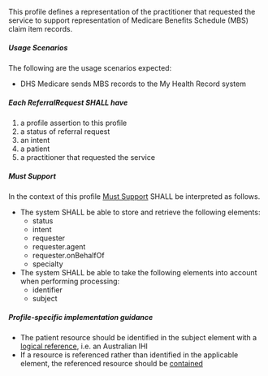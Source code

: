 This profile defines a representation of the practitioner that requested the service to support representation of Medicare Benefits Schedule (MBS) claim item records.

#####  **Usage Scenarios**
The following are the usage scenarios expected:
* DHS Medicare sends MBS records to the My Health Record system

##### **Each ReferralRequest SHALL have**
1. a profile assertion to this profile 
1. a status of referral request
1. an intent
1. a patient
1. a practitioner that requested the service

#####  **Must Support**
In the context of this profile [Must Support](http://hl7.org/fhir/STU3/conformance-rules.html#mustSupport) SHALL be interpreted as follows.
* The system SHALL be able to store and retrieve the following elements:
    * status
    * intent
    * requester
    * requester.agent
    * requester.onBehalfOf
    * specialty
* The system SHALL be able to take the following elements into account when performing processing:
   * identifier
    * subject

##### **Profile-specific implementation guidance**
* The patient resource should be identified in the subject element with a [logical reference](https://www.hl7.org/fhir/STU3/references.html#logical), i.e. an Australian IHI
* If a resource is referenced rather than identified in the applicable element, the referenced resource should be [contained](https://www.hl7.org/fhir/STU3/references.html#contained)
